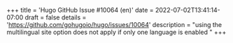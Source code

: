 +++
title = 'Hugo GitHub Issue #10064 (en)'
date = 2022-07-02T13:41:14-07:00
draft = false
details = 'https://github.com/gohugoio/hugo/issues/10064'
description = "using the multilingual site option does not apply if only one language is enabled "
+++
